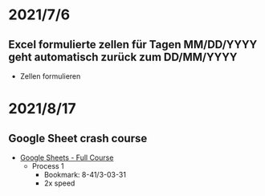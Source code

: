 # 2021/7/6
## Excel formulierte zellen für Tagen MM/DD/YYYY geht automatisch zurück zum DD/MM/YYYY
- Zellen formulieren

# 2021/8/17
## Google Sheet crash course
- [Google Sheets - Full Course](https://www.youtube.com/watch?v=N2opj8XzYBY)
  - Process 1
    - Bookmark: 8-41/3-03-31
    - 2x speed